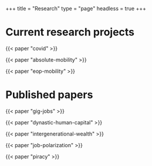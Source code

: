 +++
title = "Research"
type = "page"
headless = true
+++

# Current research projects

{{< paper "covid" >}}

{{< paper "absolute-mobility" >}}

{{< paper "eop-mobility" >}}

# Published papers

{{< paper "gig-jobs" >}}

{{< paper "dynastic-human-capital" >}}

{{< paper "intergenerational-wealth" >}}

{{< paper "job-polarization" >}}

{{< paper "piracy" >}}

